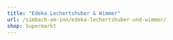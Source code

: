 ```yaml
---
title: "Edeka Lechertshuber & Wimmer"
url: /simbach-am-inn/edeka-lechertshuber-und-wimmer/
shop: Supermarkt
---
```

